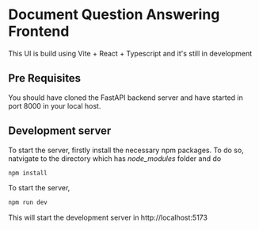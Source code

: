 # Document Question Answering Frontend

This UI is build using Vite + React + Typescript and it's still in development

## Pre Requisites

You should have cloned the FastAPI backend server and have started in port 8000 in your local host.

## Development server

To start the server, firstly install the necessary npm packages. To do so, natvigate to the directory which has _node_modules_ folder and do

```bash
npm install
```

To start the server,

```bash
npm run dev
```

This will start the development server in http://localhost:5173
